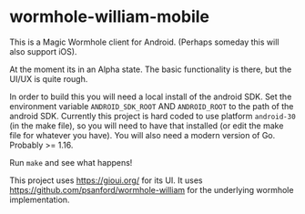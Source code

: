 # wormhole-william-mobile

This is a Magic Wormhole client for Android. (Perhaps someday this will also support iOS).

At the moment its in an Alpha state. The basic functionality is there, but the UI/UX is
quite rough.

In order to build this you will need a local install of the android SDK. Set the environment
variable `ANDROID_SDK_ROOT` AND `ANDROID_ROOT` to the path of the android SDK. Currently
this project is hard coded to use platform `android-30` (in the make file), so you will need
to have that installed (or edit the make file for whatever you have). You will also need
a modern version of Go. Probably >= 1.16.

Run `make` and see what happens!

This project uses https://gioui.org/ for its UI. It uses https://github.com/psanford/wormhole-william
for the underlying wormhole implementation.
